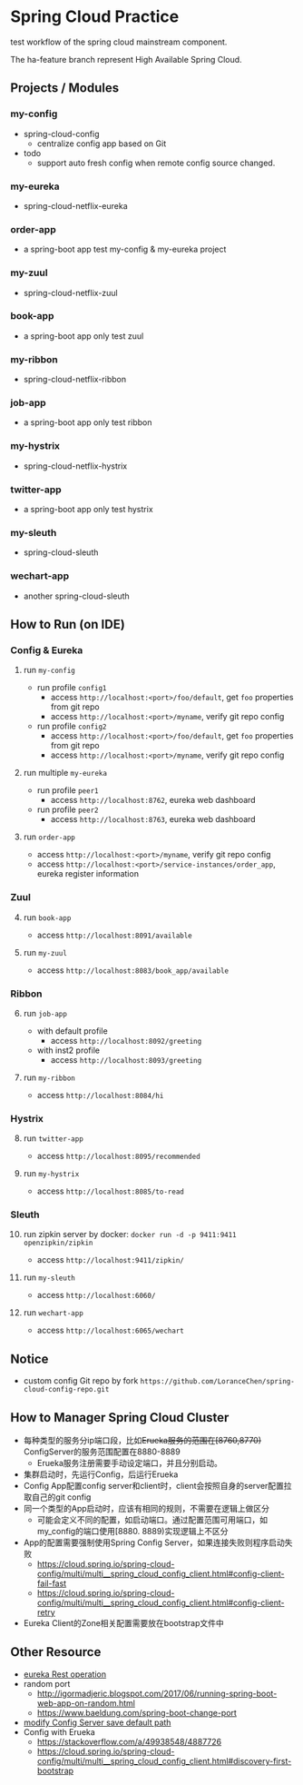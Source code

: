 # Spring Cloud Practice
test workflow of the spring cloud mainstream component.

The ha-feature branch represent High Available Spring Cloud.

## Projects / Modules
### my-config
- spring-cloud-config
    - centralize config app based on Git
- todo
    - support auto fresh config when remote config source changed.

### my-eureka
- spring-cloud-netflix-eureka

### order-app
- a spring-boot app test my-config & my-eureka project

### my-zuul
- spring-cloud-netflix-zuul

### book-app
- a spring-boot app only test zuul

### my-ribbon
- spring-cloud-netflix-ribbon

### job-app
- a spring-boot app only test ribbon

### my-hystrix
- spring-cloud-netflix-hystrix

### twitter-app
- a spring-boot app only test hystrix

### my-sleuth
- spring-cloud-sleuth

### wechart-app
- another spring-cloud-sleuth


## How to Run (on IDE)
### Config & Eureka
1. run `my-config`
    - run profile `config1`
        - access `http://localhost:<port>/foo/default`, get `foo` properties from git repo 
        - access `http://localhost:<port>/myname`, verify git repo config
    - run profile `config2`
        - access `http://localhost:<port>/foo/default`, get `foo` properties from git repo 
        - access `http://localhost:<port>/myname`, verify git repo config
2. run multiple `my-eureka`
    - run profile `peer1`
        - access `http://localhost:8762`, eureka web dashboard
    - run profile `peer2`
        - access `http://localhost:8763`, eureka web dashboard

3. run `order-app`
    - access `http://localhost:<port>/myname`, verify git repo config
    - access `http://localhost:<port>/service-instances/order_app`, eureka register information

### Zuul
4. run `book-app`
    - access `http://localhost:8091/available`

5. run `my-zuul`
    - access `http://localhost:8083/book_app/available`

### Ribbon
6. run `job-app`
    - with default profile
        - access `http://localhost:8092/greeting`
    - with inst2 profile
        - access `http://localhost:8093/greeting`

7. run `my-ribbon`
    - access `http://localhost:8084/hi`
   
### Hystrix
8. run `twitter-app`
    - access `http://localhost:8095/recommended`

9. run `my-hystrix`
    - access `http://localhost:8085/to-read`
    
### Sleuth
10. run zipkin server by docker: `docker run -d -p 9411:9411 openzipkin/zipkin`
    - access `http://localhost:9411/zipkin/`
    
11. run `my-sleuth`
    - access `http://localhost:6060/`

12. run `wechart-app`
    - access `http://localhost:6065/wechart`
    
## Notice
- custom config Git repo by fork `https://github.com/LoranceChen/spring-cloud-config-repo.git`

## How to Manager Spring Cloud Cluster
- 每种类型的服务分ip端口段，比如~~Erueka服务的范围在[8760,8770)~~ ConfigServer的服务范围配置在8880-8889
    - Erueka服务注册需要手动设定端口，并且分别启动。
- 集群启动时，先运行Config，后运行Erueka
- Config App配置config server和client时，client会按照自身的server配置拉取自己的git config
- 同一个类型的App启动时，应该有相同的规则，不需要在逻辑上做区分
    - 可能会定义不同的配置，如启动端口。通过配置范围可用端口，如my_config的端口使用[8880. 8889)实现逻辑上不区分
- App的配置需要强制使用Spring Config Server，如果连接失败则程序启动失败
  - https://cloud.spring.io/spring-cloud-config/multi/multi__spring_cloud_config_client.html#config-client-fail-fast
  - https://cloud.spring.io/spring-cloud-config/multi/multi__spring_cloud_config_client.html#config-client-retry
- Eureka Client的Zone相关配置需要放在bootstrap文件中
  
## Other Resource
- [eureka Rest operation](https://github.com/Netflix/eureka/wiki/Eureka-REST-operations)
-  random port
    - http://igormadjeric.blogspot.com/2017/06/running-spring-boot-web-app-on-random.html
    - https://www.baeldung.com/spring-boot-change-port
- [modify Config Server save default path](https://cloud.spring.io/spring-cloud-config/multi/multi__spring_cloud_config_server.html#_version_control_backend_filesystem_use)
- Config with Erueka
    - https://stackoverflow.com/a/49938548/4887726 
    - https://cloud.spring.io/spring-cloud-config/multi/multi__spring_cloud_config_client.html#discovery-first-bootstrap